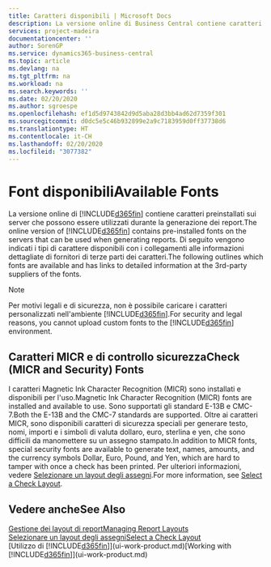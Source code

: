 ```yaml
---
title: Caratteri disponibili | Microsoft Docs
description: La versione online di Business Central contiene caratteri preinstallati sui server che possono essere utilizzati durante la generazione dei report.
services: project-madeira
documentationcenter: ''
author: SorenGP
ms.service: dynamics365-business-central
ms.topic: article
ms.devlang: na
ms.tgt_pltfrm: na
ms.workload: na
ms.search.keywords: ''
ms.date: 02/20/2020
ms.author: sgroespe
ms.openlocfilehash: ef1d5d9743842d9d5aba28d3bb4ad62d7359f301
ms.sourcegitcommit: d0dc5e5c46b932899e2a9c7183959d0ff37738d6
ms.translationtype: HT
ms.contentlocale: it-CH
ms.lasthandoff: 02/20/2020
ms.locfileid: "3077382"
---
```

# <a name="available-fonts"></a><span data-ttu-id="1fbfe-103">Font disponibili</span><span class="sxs-lookup"><span data-stu-id="1fbfe-103">Available Fonts</span></span>
<span data-ttu-id="1fbfe-104">La versione online di [!INCLUDE[d365fin](includes/d365fin_md.md)] contiene caratteri preinstallati sui server che possono essere utilizzati durante la generazione dei report.</span><span class="sxs-lookup"><span data-stu-id="1fbfe-104">The online version of [!INCLUDE[d365fin](includes/d365fin_md.md)] contains pre-installed fonts on the servers that can be used when generating reports.</span></span> <span data-ttu-id="1fbfe-105">Di seguito vengono indicati i tipi di carattere disponibili con i collegamenti alle informazioni dettagliate di fornitori di terze parti dei caratteri.</span><span class="sxs-lookup"><span data-stu-id="1fbfe-105">The following outlines which fonts are available and has links to detailed information at the 3rd-party suppliers of the fonts.</span></span>

> [!NOTE]
> <span data-ttu-id="1fbfe-106">Per motivi legali e di sicurezza, non è possibile caricare i caratteri personalizzati nell'ambiente [!INCLUDE[d365fin](includes/d365fin_md.md)].</span><span class="sxs-lookup"><span data-stu-id="1fbfe-106">For security and legal reasons, you cannot upload custom fonts to the [!INCLUDE[d365fin](includes/d365fin_md.md)] environment.</span></span>

## <a name="check-micr-and-security-fonts"></a><span data-ttu-id="1fbfe-107">Caratteri MICR e di controllo sicurezza</span><span class="sxs-lookup"><span data-stu-id="1fbfe-107">Check (MICR and Security) Fonts</span></span>  
<span data-ttu-id="1fbfe-108">I caratteri Magnetic Ink Character Recognition (MICR) sono installati e disponibili per l'uso.</span><span class="sxs-lookup"><span data-stu-id="1fbfe-108">Magnetic Ink Character Recognition (MICR) fonts are installed and available to use.</span></span> <span data-ttu-id="1fbfe-109">Sono supportati gli standard E-13B e CMC-7.</span><span class="sxs-lookup"><span data-stu-id="1fbfe-109">Both the E-13B and the CMC-7 standards are supported.</span></span> <span data-ttu-id="1fbfe-110">Oltre ai caratteri MICR, sono disponibili caratteri di sicurezza speciali per generare testo, nomi, importi e i simboli di valuta dollaro, euro, sterlina e yen, che sono difficili da manomettere su un assegno stampato.</span><span class="sxs-lookup"><span data-stu-id="1fbfe-110">In addition to MICR fonts, special security fonts are available to generate text, names, amounts, and the currency symbols Dollar, Euro, Pound, and Yen, which are hard to tamper with once a check has been printed.</span></span> <span data-ttu-id="1fbfe-111">Per ulteriori informazioni, vedere [Selezionare un layout degli assegni](finance-how-define-check-layouts.md).</span><span class="sxs-lookup"><span data-stu-id="1fbfe-111">For more information, see [Select a Check Layout](finance-how-define-check-layouts.md).</span></span>

## <a name="see-also"></a><span data-ttu-id="1fbfe-112">Vedere anche</span><span class="sxs-lookup"><span data-stu-id="1fbfe-112">See Also</span></span>
[<span data-ttu-id="1fbfe-113">Gestione dei layout di report</span><span class="sxs-lookup"><span data-stu-id="1fbfe-113">Managing Report Layouts</span></span>](ui-manage-report-layouts.md)  
[<span data-ttu-id="1fbfe-114">Selezionare un layout degli assegni</span><span class="sxs-lookup"><span data-stu-id="1fbfe-114">Select a Check Layout</span></span>](finance-how-define-check-layouts.md)  
<span data-ttu-id="1fbfe-115">[Utilizzo di [!INCLUDE[d365fin](includes/d365fin_md.md)]](ui-work-product.md)</span><span class="sxs-lookup"><span data-stu-id="1fbfe-115">[Working with [!INCLUDE[d365fin](includes/d365fin_md.md)]](ui-work-product.md)</span></span>
